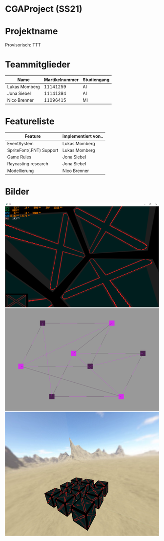 # CGAProject (SS21)
# Projektname
Provisorisch: TTT

# Teammitglieder
| Name | Martikelnummer | Studiengang |
|------|----------------|-------------|
| Lukas Momberg | 11141259 | AI | 
| Jona Siebel | 11141394 | AI |
| Nico Brenner | 11096415 | MI |

# Featureliste
| Feature | implementiert von.. |
|---------|---------------------|
| EventSystem | Lukas Momberg |
| SpriteFont(.FNT) Support | Lukas Momberg |
| Game Rules | Jona Siebel |
| Raycasting research | Jona Siebel |
| Modellierung | Nico Brenner |

# Bilder
![Image](./images/005.png)
![Image](./images/006.png)
![Image](./images/008.png)
